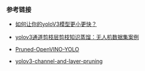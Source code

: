 ### 参考链接

* [如何让你的yoloV3模型更小更快？](https://mp.weixin.qq.com/s/nqEXUBXHedNImabZboSk3Q)
* [yolov3通道剪枝层剪枝知识蒸馏：无人机数据集案例](https://blog.csdn.net/weixin_41397123/article/details/103828931)
* [Pruned-OpenVINO-YOLO](https://github.com/TNTWEN/Pruned-OpenVINO-YOLO)

* [yolov3-channel-and-layer-pruning](https://github.com/tanluren/yolov3-channel-and-layer-pruning)